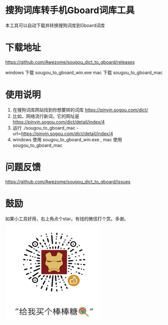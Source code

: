 # 搜狗词库转手机Gboard词库工具

本工具可以自动下载并转换搜狗词库到Gboard词库

# 下载地址
https://github.com/Awezome/sougou_dict_to_gboard/releases

windows 下载 sougou_to_gboard_win.exe
mac 下载 sougou_to_gboard_mac


# 使用说明
1. 在搜狗词库网站找到你想要转的词库 https://pinyin.sogou.com/dict/
2. 比如，网络流行新词，它的网址是 https://pinyin.sogou.com/dict/detail/index/4 
3. 运行 ./sougou_to_gboard_mac -url=https://pinyin.sogou.com/dict/detail/index/4
4. windows 使用 sougou_to_gboard_win.exe , mac 使用 sougou_to_gboard_mac


# 问题反馈
https://github.com/Awezome/sougou_dict_to_gboard/issues

# 鼓励
如果小工具好用，右上角点个star。有钱的微信打个赏。多谢。

<img src="https://raw.githubusercontent.com/Awezome/sougou_dict_to_gboard/273f661b33c5dc15be2deafd17bc68282f737dc6/wechat_pay.png" width = "300" height = "300"/>
